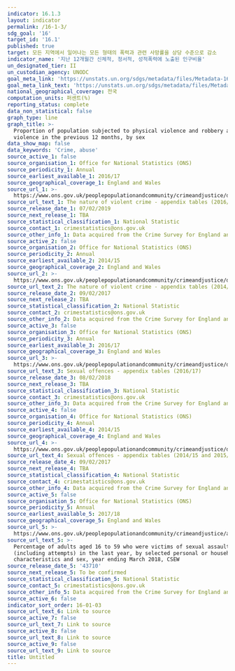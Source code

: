 ```yaml
---
indicator: 16.1.3
layout: indicator
permalink: /16-1-3/
sdg_goal: '16'
target_id: '16.1'
published: true
target: 모든 지역에서 일어나는 모든 형태의 폭력과 관련 사망률을 상당 수준으로 감소
indicator_name: '지난 12개월간 신체적, 정서적, 성적폭력에 노출된 인구비율'
un_designated_tier: II
un_custodian_agency: UNODC
goal_meta_link: 'https://unstats.un.org/sdgs/metadata/files/Metadata-16-01-03.pdf'
goal_meta_link_text: 'https://unstats.un.org/sdgs/metadata/files/Metadata-16-01-03.pdf'
national_geographical_coverage: 전국
computation_units: 퍼센트(%)
reporting_status: complete
data_non_statistical: false
graph_type: line
graph_title: >-
  Proportion of population subjected to physical violence and robbery and sexual
  violence in the previous 12 months, by sex
data_show_map: false
data_keywords: 'Crime, abuse'
source_active_1: false
source_organisation_1: Office for National Statistics (ONS)
source_periodicity_1: Annual
source_earliest_available_1: 2016/17
source_geographical_coverage_1: England and Wales
source_url_1: >-
  https://www.ons.gov.uk/peoplepopulationandcommunity/crimeandjustice/datasets/thenatureofviolentcrimeappendixtables
source_url_text_1: The nature of violent crime - appendix tables (2016/17 and 2017/18)
source_release_date_1: 07/02/2019
source_next_release_1: TBA
source_statistical_classification_1: National Statistic
source_contact_1: crimestatistics@ons.gov.uk
source_other_info_1: Data acquired from the Crime Survey for England and Wales
source_active_2: false
source_organisation_2: Office for National Statistics (ONS)
source_periodicity_2: Annual
source_earliest_available_2: 2014/15
source_geographical_coverage_2: England and Wales
source_url_2: >-
  https://www.ons.gov.uk/peoplepopulationandcommunity/crimeandjustice/datasets/appendixtablesfocusonviolentcrimeandsexualoffences
source_url_text_2: The nature of violent crime - appendix tables (2014/15 and 2015/16)
source_release_date_2: 09/02/2017
source_next_release_2: TBA
source_statistical_classification_2: National Statistic
source_contact_2: crimestatistics@ons.gov.uk
source_other_info_2: Data acquired from the Crime Survey for England and Wales
source_active_3: false
source_organisation_3: Office for National Statistics (ONS)
source_periodicity_3: Annual
source_earliest_available_3: 2016/17
source_geographical_coverage_3: England and Wales
source_url_3: >-
  https://www.ons.gov.uk/peoplepopulationandcommunity/crimeandjustice/datasets/sexualoffencesappendixtables
source_url_text_3: Sexual offences - appendix tables (2016/17)
source_release_date_3: 08/02/2018
source_next_release_3: TBA
source_statistical_classification_3: National Statistic
source_contact_3: crimestatistics@ons.gov.uk
source_other_info_3: Data acquired from the Crime Survey for England and Wales
source_active_4: false
source_organisation_4: Office for National Statistics (ONS)
source_periodicity_4: Annual
source_earliest_available_4: 2014/15
source_geographical_coverage_4: England and Wales
source_url_4: >-
  https://www.ons.gov.uk/peoplepopulationandcommunity/crimeandjustice/datasets/appendixtablesfocusonviolentcrimeandsexualoffences
source_url_text_4: Sexual offences - appendix tables (2014/15 and 2015/16)
source_release_date_4: 09/02/2017
source_next_release_4: TBA
source_statistical_classification_4: National Statistic
source_contact_4: crimestatistics@ons.gov.uk
source_other_info_4: Data acquired from the Crime Survey for England and Wales
source_active_5: false
source_organisation_5: Office for National Statistics (ONS)
source_periodicity_5: Annual
source_earliest_available_5: 2017/18
source_geographical_coverage_5: England and Wales
source_url_5: >-
  https://www.ons.gov.uk/peoplepopulationandcommunity/crimeandjustice/adhocs/10458percentageofadultsaged16to59whowerevictimsofsexualassaultincludingattemptsinthelastyearbyselectedpersonalorhouseholdcharacteristicsandsexyearendingmarch2018csew
source_url_text_5: >-
  Percentage of adults aged 16 to 59 who were victims of sexual assault
  (including attempts) in the last year, by selected personal or household
  characteristics and sex, year ending March 2018, CSEW
source_release_date_5: '43710'
source_next_release_5: To be confirmed
source_statistical_classification_5: National Statistic
source_contact_5: crimestatistics@ons.gov.uk
source_other_info_5: Data acquired from the Crime Survey for England and Wales
source_active_6: false
indicator_sort_order: 16-01-03
source_url_text_6: Link to source
source_active_7: false
source_url_text_7: Link to source
source_active_8: false
source_url_text_8: Link to source
source_active_9: false
source_url_text_9: Link to source
title: Untitled
---
```

